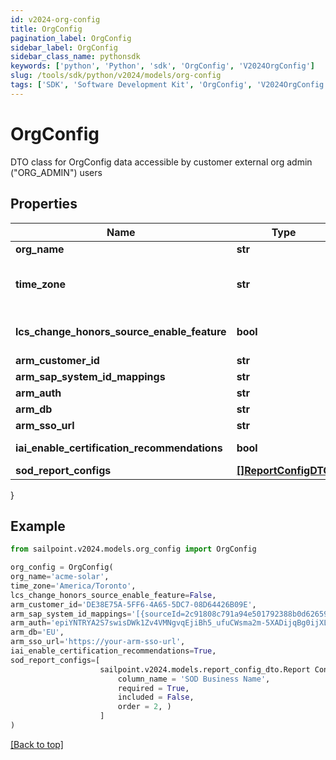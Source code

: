 ```yaml
---
id: v2024-org-config
title: OrgConfig
pagination_label: OrgConfig
sidebar_label: OrgConfig
sidebar_class_name: pythonsdk
keywords: ['python', 'Python', 'sdk', 'OrgConfig', 'V2024OrgConfig'] 
slug: /tools/sdk/python/v2024/models/org-config
tags: ['SDK', 'Software Development Kit', 'OrgConfig', 'V2024OrgConfig']
---
```


# OrgConfig

DTO class for OrgConfig data accessible by customer external org admin (\"ORG_ADMIN\") users

## Properties

Name | Type | Description | Notes
------------ | ------------- | ------------- | -------------
**org_name** | **str** | The name of the org. | [optional] 
**time_zone** | **str** | The selected time zone which is to be used for the org.  This directly affects when scheduled tasks are executed.  Valid options can be found at /beta/org-config/valid-time-zones | [optional] 
**lcs_change_honors_source_enable_feature** | **bool** | Flag to determine whether the LCS_CHANGE_HONORS_SOURCE_ENABLE_FEATURE flag is enabled for the current org. | [optional] 
**arm_customer_id** | **str** | ARM Customer ID | [optional] 
**arm_sap_system_id_mappings** | **str** | A list of IDN::sourceId to ARM::systemId mappings. | [optional] 
**arm_auth** | **str** | ARM authentication string | [optional] 
**arm_db** | **str** | ARM database name | [optional] 
**arm_sso_url** | **str** | ARM SSO URL | [optional] 
**iai_enable_certification_recommendations** | **bool** | Flag to determine whether IAI Certification Recommendations are enabled for the current org | [optional] 
**sod_report_configs** | [**[]ReportConfigDTO**](report-config-dto) |  | [optional] 
}

## Example

```python
from sailpoint.v2024.models.org_config import OrgConfig

org_config = OrgConfig(
org_name='acme-solar',
time_zone='America/Toronto',
lcs_change_honors_source_enable_feature=False,
arm_customer_id='DE38E75A-5FF6-4A65-5DC7-08D64426B09E',
arm_sap_system_id_mappings='[{sourceId=2c91808c791a94e501792388b0d62659, systemId=1556}, {sourceId=2_2c91808c791a94e501792388b0d62659, systemId=2_1556}, {sourceId=3_2c91808c791a94e501792388b0d62659, systemId=3_1556}]',
arm_auth='epiYNTRYA2S7swisDWk1Zv4VMNgvqEjiBh5_ufuCWsma2m-5XADijqBg0ijXLby5nS6lxZNXabhGnAPGeDGc4V3jQKrhwV-UHypRLs8ZLgOjiQNus9NimS0uPdKomRW6TFWqXyfnYd-znNgbbVuwUy9GyD9ebDVJSntPastxSx7UcyGuWBqfNZYpuxKRWe_7TVY60qL55jUqyz8N4XUbbdcxdbZ0uik6ut-Bv90MKTbZexBW_PR4qcgIkaEs4kIenLyBxnGziYo7AO0tJ8bGHO8FJRkibCpAQIt7PISLo7Gg_Xf9j10dKq2YDgy4pPTvz3fE2ZHYnXCXvXFSA-vVag==',
arm_db='EU',
arm_sso_url='https://your-arm-sso-url',
iai_enable_certification_recommendations=True,
sod_report_configs=[
                    sailpoint.v2024.models.report_config_dto.Report Config DTO(
                        column_name = 'SOD Business Name', 
                        required = True, 
                        included = False, 
                        order = 2, )
                    ]
)

```
[[Back to top]](#) 

